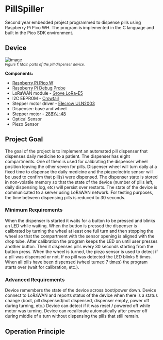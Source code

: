 # PillSpiller
Second year embedded project programmed to dispense pills using Raspberry Pi Pico WH.
The program is implemented in the C language and built in the Pico SDK environment.

## Device
![image](https://github.com/Gemmus/PillSpiller/assets/112064697/641524c7-6315-4df3-8b06-687cce7da123)
<br>
<small>_Figure 1: Main parts of the pill dispenser device._</small>

<b>Components:</b>
<ul>
      <li><a href="https://www.raspberrypi.com/documentation/microcontrollers/raspberry-pi-pico.html">Raspberry Pi Pico W</a></li>
      <li><a href="https://www.raspberrypi.com/documentation/microcontrollers/debug-probe.html">Raspberry Pi Debug Probe</a></li>
      <li>LoRaWAN module - <a href="https://media.digikey.com/pdf/Data%20Sheets/Seeed%20Technology/Grove_LoRa-E5_Web.pdf">Grove LoRa-E5</a></li>
      <li>I2C EEPROM - <a href="https://www.elecrow.com/wiki/index.php?title=Crowtail-_I2C_EEPROM">Crowtail</a></li>
      <li>Stepper motor driver - <a href="https://elecrow.com/wiki/index.php?title=ULN2003_Stepper_Motor_Driver">Elecrow ULN2003</a></li>
      <li>Dispenser: base and wheel</li>
      <li>Stepper motor - <a href="https://www.mouser.com/datasheet/2/758/stepd-01-data-sheet-1143075.pdf">28BYJ-48</a></li>
      <li>Optical Sensor</li>
      <li>Piezo Sensor</li>
</ul>



## Project Goal
The goal of the project is to implement an automated pill dispenser that dispenses daily medicine to
a patient. The dispenser has eight compartments. One of them is used for calibrating the dispenser
wheel position leaving the other seven for pills. Dispenser wheel will turn daily at a fixed time to
dispense the daily medicine and the piezoelectric sensor will be used to confirm that pill(s) were
dispensed. The dispenser state is stored in non-volatile memory so that the state of the device
(number of pills left, daily dispensing log, etc) will persist over restarts. The state of the device is
communicated to a server using LoRaWAN network.
For testing purposes, the time between dispensing pills is reduced to 30 seconds. 

### Minimum Requirements
When the dispenser is started it waits for a button to be pressed and blinks an LED while waiting.
When the button is pressed the dispenser is calibrated by turning the wheel at least one full turn and
then stopping the wheel so that the compartment with the sensor opening is aligned with the drop
tube.
After calibration the program keeps the LED on until user presses another button. Then it dispenses
pills every 30 seconds starting from the button press. When the wheel is turned, the piezo sensor is
used to detect if a pill was dispensed or not. If no pill was detected the LED blinks 5 times. When all
pills have been dispensed (wheel turned 7 times) the program starts over (wait for calibration, etc.).

### Advanced Requirements
Device remembers the state of the device across boot/power down.
Device connect to LoRaWAN and reports status of the device when there is a status change (boot, pill
dispensed/not dispensed, dispenser empty, power off during turning, etc.)
Device can detect if it was reset / powered off while motor was turning.
Device can recalibrate automatically after power off during middle of a turn without dispensing the
pills that still remain.

## Operation Principle

